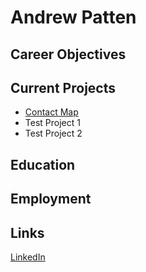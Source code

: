 # Andrew Patten

## Career Objectives

## Current Projects

* [Contact Map](contact-map/)
* Test Project 1
* Test Project 2

## Education

## Employment

## Links

[LinkedIn](https://www.linkedin.com/in/andpatten/)

